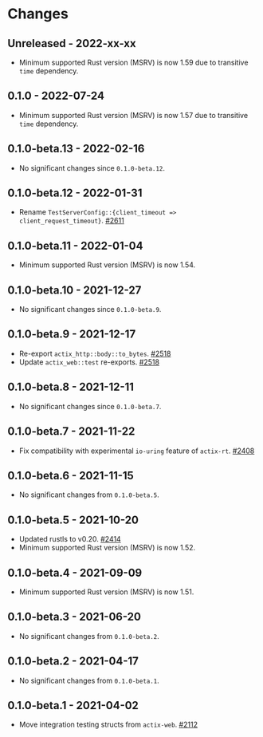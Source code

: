 # Changes

## Unreleased - 2022-xx-xx
- Minimum supported Rust version (MSRV) is now 1.59 due to transitive `time` dependency.


## 0.1.0 - 2022-07-24
- Minimum supported Rust version (MSRV) is now 1.57 due to transitive `time` dependency.


## 0.1.0-beta.13 - 2022-02-16
- No significant changes since `0.1.0-beta.12`.


## 0.1.0-beta.12 - 2022-01-31
- Rename `TestServerConfig::{client_timeout => client_request_timeout}`. [#2611]

[#2611]: https://github.com/actix/actix-web/pull/2611


## 0.1.0-beta.11 - 2022-01-04
- Minimum supported Rust version (MSRV) is now 1.54.


## 0.1.0-beta.10 - 2021-12-27
- No significant changes since `0.1.0-beta.9`.


## 0.1.0-beta.9 - 2021-12-17
- Re-export `actix_http::body::to_bytes`. [#2518]
- Update `actix_web::test` re-exports. [#2518]

[#2518]: https://github.com/actix/actix-web/pull/2518


## 0.1.0-beta.8 - 2021-12-11
- No significant changes since `0.1.0-beta.7`.


## 0.1.0-beta.7 - 2021-11-22
- Fix compatibility with experimental `io-uring` feature of `actix-rt`. [#2408]

[#2408]: https://github.com/actix/actix-web/pull/2408


## 0.1.0-beta.6 - 2021-11-15
- No significant changes from `0.1.0-beta.5`.


## 0.1.0-beta.5 - 2021-10-20
- Updated rustls to v0.20. [#2414]
- Minimum supported Rust version (MSRV) is now 1.52.

[#2414]: https://github.com/actix/actix-web/pull/2414


## 0.1.0-beta.4 - 2021-09-09
- Minimum supported Rust version (MSRV) is now 1.51.


## 0.1.0-beta.3 - 2021-06-20
- No significant changes from `0.1.0-beta.2`.


## 0.1.0-beta.2 - 2021-04-17
- No significant changes from `0.1.0-beta.1`.


## 0.1.0-beta.1 - 2021-04-02
- Move integration testing structs from `actix-web`. [#2112]

[#2112]: https://github.com/actix/actix-web/pull/2112
